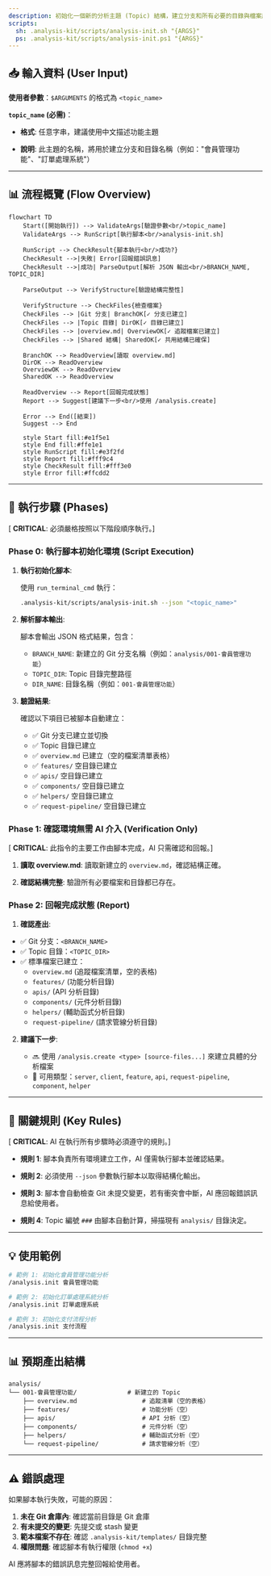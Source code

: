 ```yaml
---
description: 初始化一個新的分析主題 (Topic) 結構，建立分支和所有必要的目錄與檔案鷹架
scripts:
  sh: .analysis-kit/scripts/analysis-init.sh "{ARGS}"
  ps: .analysis-kit/scripts/analysis-init.ps1 "{ARGS}"
---
```


## 📥 輸入資料 (User Input)

**使用者參數**：`$ARGUMENTS` 的格式為 `<topic_name>`

**`topic_name` (必需)**：

- **格式**: 任意字串，建議使用中文描述功能主題

- **說明**: 此主題的名稱，將用於建立分支和目錄名稱（例如："會員管理功能"、"訂單處理系統"）

---

## 📊 流程概覽 (Flow Overview)

```mermaid
flowchart TD
    Start([開始執行]) --> ValidateArgs[驗證參數<br/>topic_name]
    ValidateArgs --> RunScript[執行腳本<br/>analysis-init.sh]
    
    RunScript --> CheckResult{腳本執行<br/>成功?}
    CheckResult -->|失敗| Error[回報錯誤訊息]
    CheckResult -->|成功| ParseOutput[解析 JSON 輸出<br/>BRANCH_NAME, TOPIC_DIR]
    
    ParseOutput --> VerifyStructure[驗證結構完整性]
    
    VerifyStructure --> CheckFiles{檢查檔案}
    CheckFiles --> |Git 分支| BranchOK[✓ 分支已建立]
    CheckFiles --> |Topic 目錄| DirOK[✓ 目錄已建立]
    CheckFiles --> |overview.md| OverviewOK[✓ 追蹤檔案已建立]
    CheckFiles --> |Shared 結構| SharedOK[✓ 共用結構已確保]
    
    BranchOK --> ReadOverview[讀取 overview.md]
    DirOK --> ReadOverview
    OverviewOK --> ReadOverview
    SharedOK --> ReadOverview
    
    ReadOverview --> Report[回報完成狀態]
    Report --> Suggest[建議下一步<br/>使用 /analysis.create]
    
    Error --> End([結束])
    Suggest --> End
    
    style Start fill:#e1f5e1
    style End fill:#ffe1e1
    style RunScript fill:#e3f2fd
    style Report fill:#fff9c4
    style CheckResult fill:#fff3e0
    style Error fill:#ffcdd2
```

---

## 🚀 執行步驟 (Phases)

[ **CRITICAL**: 必須嚴格按照以下階段順序執行。]

### Phase 0: 執行腳本初始化環境 (Script Execution)

1.  **執行初始化腳本**:
    
    使用 `run_terminal_cmd` 執行：
    ```bash
    .analysis-kit/scripts/analysis-init.sh --json "<topic_name>"
    ```

2.  **解析腳本輸出**:
    
    腳本會輸出 JSON 格式結果，包含：
    - `BRANCH_NAME`: 新建立的 Git 分支名稱（例如：`analysis/001-會員管理功能`）
    - `TOPIC_DIR`: Topic 目錄完整路徑
    - `DIR_NAME`: 目錄名稱（例如：`001-會員管理功能`）

3.  **驗證結果**:
    
    確認以下項目已被腳本自動建立：
    - ✅ Git 分支已建立並切換
    - ✅ Topic 目錄已建立
    - ✅ `overview.md` 已建立（空的檔案清單表格）
    - ✅ `features/` 空目錄已建立
    - ✅ `apis/` 空目錄已建立
    - ✅ `components/` 空目錄已建立
    - ✅ `helpers/` 空目錄已建立
    - ✅ `request-pipeline/` 空目錄已建立

### Phase 1: 確認環境無需 AI 介入 (Verification Only)

[ **CRITICAL**: 此指令的主要工作由腳本完成，AI 只需確認和回報。]

1.  **讀取 overview.md**: 讀取新建立的 `overview.md`，確認結構正確。

2.  **確認結構完整**: 驗證所有必要檔案和目錄都已存在。

### Phase 2: 回報完成狀態 (Report)

1.  **確認產出**:

   - ✅ Git 分支：`<BRANCH_NAME>`
   - ✅ Topic 目錄：`<TOPIC_DIR>`
   - ✅ 標準檔案已建立：
     - `overview.md` (追蹤檔案清單，空的表格)
     - `features/` (功能分析目錄)
     - `apis/` (API 分析目錄)
     - `components/` (元件分析目錄)
     - `helpers/` (輔助函式分析目錄)
     - `request-pipeline/` (請求管線分析目錄)

2. **建議下一步**:

   - 🔜 使用 `/analysis.create <type> [source-files...]` 來建立具體的分析檔案
   - 📝 可用類型：`server`, `client`, `feature`, `api`, `request-pipeline`, `component`, `helper`

---

## 🔑 關鍵規則 (Key Rules)

[ **CRITICAL**: AI 在執行所有步驟時必須遵守的規則。]

- **規則 1**: 腳本負責所有環境建立工作，AI 僅需執行腳本並確認結果。

- **規則 2**: 必須使用 `--json` 參數執行腳本以取得結構化輸出。

- **規則 3**: 腳本會自動檢查 Git 未提交變更，若有衝突會中斷，AI 應回報錯誤訊息給使用者。

- **規則 4**: Topic 編號 `###` 由腳本自動計算，掃描現有 `analysis/` 目錄決定。

---

## 💡 使用範例

```bash
# 範例 1: 初始化會員管理功能分析
/analysis.init 會員管理功能

# 範例 2: 初始化訂單處理系統分析
/analysis.init 訂單處理系統

# 範例 3: 初始化支付流程分析
/analysis.init 支付流程
```

---

## 📊 預期產出結構

```
analysis/
└── 001-會員管理功能/              # 新建立的 Topic
    ├── overview.md                  # 追蹤清單（空的表格）
    ├── features/                    # 功能分析（空）
    ├── apis/                        # API 分析（空）
    ├── components/                  # 元件分析（空）
    ├── helpers/                     # 輔助函式分析（空）
    └── request-pipeline/            # 請求管線分析（空）
```

---

## ⚠️ 錯誤處理

如果腳本執行失敗，可能的原因：

1. **未在 Git 倉庫內**: 確認當前目錄是 Git 倉庫
2. **有未提交的變更**: 先提交或 stash 變更
3. **範本檔案不存在**: 確認 `.analysis-kit/templates/` 目錄完整
4. **權限問題**: 確認腳本有執行權限 (`chmod +x`)

AI 應將腳本的錯誤訊息完整回報給使用者。


